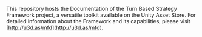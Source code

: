 This repository hosts the Documentation of the Turn Based Strategy Framework project, a versatile toolkit available on the Unity Asset Store. For detailed information about the Framework and its capabilities, please visit [http://u3d.as/mfd](http://u3d.as/mfd).
